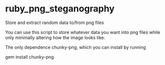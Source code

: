 # ruby_png_steganography

Store and extract random data to/from png files

You can use this script to store whatever data you want into png files while only minimally altering how the image looks like.

The only dependence chunky-png, which you can install by running

  gem install chunky-png
